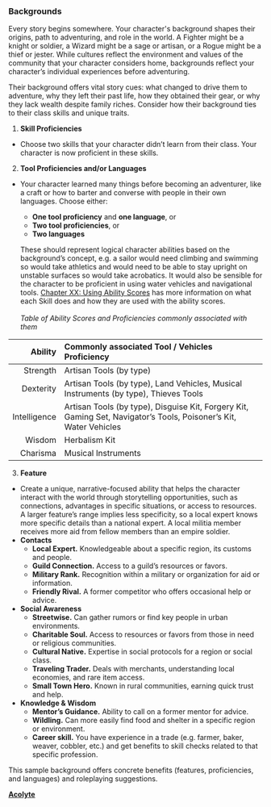 ### Backgrounds

Every story begins somewhere.
Your character's background shapes their origins, path to adventuring, and role in the world.
A Fighter might be a knight or soldier, a Wizard might be a sage or artisan, or a Rogue might be a thief or jester.
While cultures reflect the environment and values of the community that your character considers home, backgrounds reflect your character’s individual experiences before adventuring.

Their background offers vital story cues: what changed to drive them to adventure, why they left their past life, how they obtained their gear, or why they lack wealth despite family riches.
Consider how their background ties to their class skills and unique traits.

<!-- markdownlint-disable blanks-around-lists ol-prefix ul-indent -->
1. **Skill Proficiencies**
  - Choose two skills that your character didn’t learn from their class.
    Your character is now proficient in these skills.
2. **Tool Proficiencies and/or Languages**
  - Your character learned many things before becoming an adventurer, like a craft or how to barter and converse with people in their own languages.
    Choose either:
      - **One tool proficiency** and **one language**, or
      - **Two tool proficiencies**, or
      - **Two languages**

    These should represent logical character abilities based on the background’s concept, e.g. a sailor would need climbing and swimming so would take athletics and would need to be able to stay upright on unstable surfaces so would take acrobatics.
    It would also be sensible for the character to be proficient in using water vehicles and navigational tools.
   [Chapter XX: Using Ability Scores](#Using_Ability_Scores_using_ability_scores) has more information on what each Skill does and how they are used with the ability scores.
   \
   \
   _Table of Ability Scores and Proficiencies commonly associated with them_

|      Ability | Commonly associated Tool / Vehicles Proficiency |
|-------------:|:------------------------------------------------|
|     Strength | Artisan Tools (by type)                         |
|    Dexterity | Artisan Tools (by type), Land Vehicles, Musical Instruments (by type), Thieves Tools |
| Intelligence | Artisan Tools (by type), Disguise Kit, Forgery Kit, Gaming Set, Navigator’s Tools, Poisoner’s Kit, Water Vehicles |
|       Wisdom | Herbalism Kit                                   |
|     Charisma | Musical Instruments                             |

3. **Feature**
  - Create a unique, narrative-focused ability that helps the character interact with the world through storytelling opportunities, such as connections, advantages in specific situations, or access to resources.
  A larger feature’s range implies less specificity, so a local expert knows more specific details than a national expert.
  A local militia member receives more aid from fellow members than an empire soldier.
  - **Contacts**
    - **Local Expert.**
      Knowledgeable about a specific region, its customs and people.
    - **Guild Connection.**
      Access to a guild’s resources or favors.
    - **Military Rank.**
      Recognition within a military or organization for aid or information.
    - **Friendly Rival.**
    A former competitor who offers occasional help or advice.
  - **Social Awareness**
    - **Streetwise.**
      Can gather rumors or find key people in urban environments.
    - **Charitable Soul.**
    Access to resources or favors from those in need or religious communities.
    - **Cultural Native.**
      Expertise in social protocols for a region or social class.
    - **Traveling Trader.**
      Deals with merchants, understanding local economies, and rare item access.
    - **Small Town Hero.**
      Known in rural communities, earning quick trust and help.
  - **Knowledge & Wisdom**
    - **Mentor’s Guidance.**
      Ability to call on a former mentor for advice.
    - **Wildling.**
      Can more easily find food and shelter in a specific region or environment.
    - **Career skill.**
      You have experience in a trade (e.g. farmer, baker, weaver, cobbler, etc.) and get benefits to skill checks related to that specific profession.
<!-- markdownlint-enable blanks-around-lists ul-indent -->

This sample background offers concrete benefits (features, proficiencies, and languages) and roleplaying suggestions.

[**Acolyte**](./Backgrounds/Acolyte.md)
